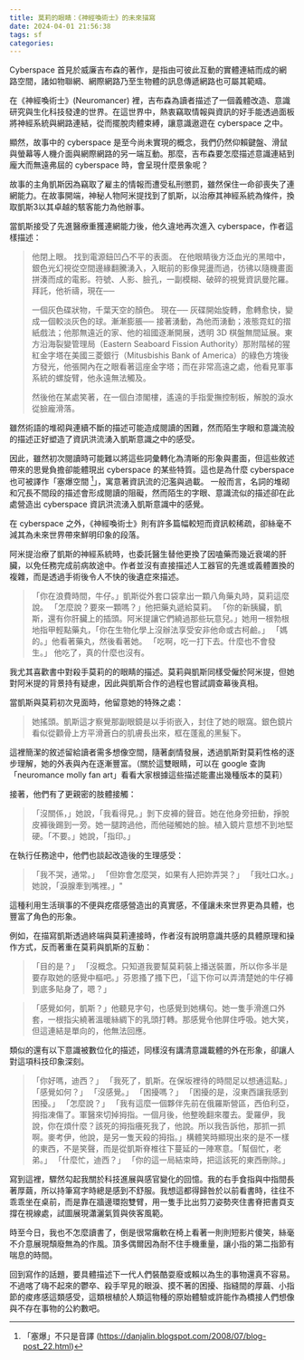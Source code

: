 ```yaml
---
title: 莫莉的眼睛：《神經喚術士》的未來描寫
date: 2024-04-01 21:56:38
tags: sf
categories:
---
```


Cyberspace 首見於威廉吉布森的著作，是指由可彼此互動的實體連結而成的網路空間，諸如物聯網、網際網路乃至生物體的訊息傳遞網路也可屬其範疇。

在《神經喚術士》(Neuromancer) 裡，吉布森為讀者描述了一個義體改造、意識研究與生化科技發達的世界。在這世界中，熱衷竊取情報與資訊的好手能透過面板將神經系統與網路連結，從而擺脫肉體束縛，讓意識遨遊在 cyberspace 之中。

顯然，故事中的 cyberspace 是至今尚未實現的概念，我們仍然仰賴鍵盤、滑鼠與螢幕等人機介面與網際網路的另一端互動。那麼，吉布森要怎麼描述意識連結到龐大而無遠弗屆的 cyberspace 時，會呈現什麼景象呢？

<!-- more -->

故事的主角凱斯因為竊取了雇主的情報而遭受私刑懲罰，雖然保住一命卻喪失了連網能力。在故事開端，神秘人物阿米提找到了凱斯，以治療其神經系統為條件，換取凱斯3以其卓越的駭客能力為他辦事。

當凱斯接受了先進醫療重獲連網能力後，他久違地再次進入 cyberspace，作者這樣描述：

> 他閉上眼。
> 找到電源鈕凹凸不平的表面。
> 在他眼睛後方泛血光的黑暗中，銀色光幻視從空間邊緣翻騰湧入，入眠前的影像晃盪而過，彷彿以隨機畫面拼湊而成的電影。符號、人影、臉孔，一副模糊、破碎的視覺資訊曼陀羅。
> 拜託，他祈禱，現在──
>
> 一個灰色碟狀物，千葉天空的顏色。
> 現在──
> 灰碟開始旋轉，愈轉愈快，變成一個較淡灰色的球。漸漸膨脹──
> 接著湧動，為他而湧動；液態霓虹的摺紙戲法；他那無遠近的家、他的祖國逐漸開展，透明 3D 棋盤無間延展。東方沿海裂變管理局（Eastern Seaboard Fission Authority）那附階梯的猩紅金字塔在美國三菱銀行（Mitusbishis Bank of America）的綠色方塊後方發光，他張開內在之眼看著這座金字塔；而在非常高遠之處，他看見軍事系統的螺旋臂，他永遠無法觸及。
>
> 然後他在某處笑著，在一個白漆閣樓，遙遠的手指愛撫控制板，解脫的淚水從臉龐滑落。

雖然術語的堆砌與連續不斷的描述可能造成閱讀的困難，然而陌生字眼和意識流般的描述正好塑造了資訊洪流湧入凱斯意識之中的感受。

因此，雖然初次閱讀時可能難以將這些詞彙轉化為清晰的形象與畫面，但這些敘述帶來的思覺負擔卻能體現出 cyberspace 的某些特質。這也是為什麼 cyberspace 也可被譯作「塞爆空間 [^1]」，寓意著資訊流的氾濫與過載。
一般而言，名詞的堆砌和冗長不間段的描述會形成閱讀的阻礙，然而陌生的字眼、意識流似的描述卻在此處營造出 cyberspace 資訊洪流湧入凱斯意識中的感覺。

[^1]: 「塞爆」不只是音譯 (https://danjalin.blogspot.com/2008/07/blog-post_22.html)

在 cyberspace 之外，《神經喚術士》則有許多篇幅較短而資訊較稀疏，卻絲毫不減其為未來世界帶來鮮明印象的段落。

阿米提治療了凱斯的神經系統時，也委託醫生替他更換了因嗑藥而幾近衰竭的肝臟，以免任務完成前病故途中。作者並沒有直接描述人工器官的先進或義體置換的複雜，而是透過手術後令人不快的後遺症來描述。

>「你在浪費時間，牛仔。」凱斯從外套口袋拿出一顆八角藥丸時，莫莉這麼說。
> 「怎麼說？要來一顆嗎？」他把藥丸遞給莫莉。
> 「你的新胰臟，凱斯，還有你肝臟上的插頭。阿米提讓它們繞過那些玩意兒。」她用一根勃根地指甲輕點藥丸，「你在生物化學上沒辦法享受安非他命或古柯鹼。」
> 「媽的。」他看著藥丸，然後看著她。
> 「吃啊，吃一打下去。什麼也不會發生。」
> 他吃了，真的什麼也沒有。

我尤其喜歡書中對殺手莫莉的的眼睛的描述。莫莉與凱斯同樣受僱於阿米提，但她對阿米提的背景持有疑慮，因此與凱斯合作的過程也嘗試調查幕後真相。

當凱斯與莫莉初次見面時，他留意她的特殊之處：

> 她搖頭。凱斯這才察覺那副眼鏡是以手術嵌入，封住了她的眼窩。銀色鏡片看似從顴骨上方平滑蒼白的肌膚長出來，框在蓬亂的黑髮下。

這裡簡潔的敘述留給讀者需多想像空間，隨著劇情發展，透過凱斯對莫莉性格的逐步理解，她的外表與內在逐漸豐富。（關於這雙眼睛，可以在 google 查詢 「neuromance molly fan art」看看大家根據這些描述能畫出幾種版本的莫莉）

接著，他們有了更親密的肢體接觸：

> 「沒關係，」她說，「我看得見。」剝下皮褲的聲音。她在他身旁扭動，掙脫皮褲後踢到一旁。她一腿跨過他，而他碰觸她的臉。植入鏡片意想不到地堅硬。「不要。」她說，「指印。」

在執行任務途中，他們也談起改造後的生理感受：

>「我不哭，通常。」
>「但妳會怎麼哭，如果有人把妳弄哭？」
>「我吐口水。」她說，「淚腺牽到嘴裡。」"

這種利用生活瑣事的不便與疙瘩感營造出的真實感，不僅讓未來世界更為具體，也豐富了角色的形象。

例如，在描寫凱斯透過終端與莫莉連接時，作者沒有說明意識共感的具體原理和操作方式，反而著重在莫莉與凱斯的互動：

> 「目的是？」
> 「沒概念。只知道我要幫莫莉裝上播送裝置，所以你多半是要存取她的感覺中樞吧。」芬恩搔了搔下巴，「這下你可以弄清楚她的牛仔褲到底多貼身了，嗯？」

> 「感覺如何，凱斯？」他聽見字句，也感覺到她構句。她一隻手滑進口外套，一根指尖繞著溫暖絲綢下的乳頭打轉。那感覺令他屏住呼吸。她大笑，但這連結是單向的，他無法回應。

類似的還有以下意識被數位化的描述，同樣沒有講清意識載體的外在形象，卻讓人對這項科技印象深刻。

> 「你好嗎，迪西？」
> 「我死了，凱斯。在保坂裡待的時間足以想通這點。」
> 「感覺如何？」
> 「沒感覺。」
> 「困擾嗎？」
> 「困擾的是，沒東西讓我感到困擾。」
> 「怎麼說？」
> 「我有這麼一個夥伴先前在俄羅斯營區，西伯利亞，拇指凍傷了。軍醫來切掉拇指。一個月後，他整晚翻來覆去。愛羅伊，我說，你在煩什麼？該死的拇指癢死我了，他說。所以我告訴他，那抓一抓啊。麥考伊，他說，是另一隻天殺的拇指。」構體笑時顯現出來的是不一樣的東西，不是笑聲，而是從凱斯脊椎往下蔓延的一陣寒意。「幫個忙，老弟。」
> 「什麼忙，迪西？」
> 「你的這一局結束時，把這該死的東西刪除。」

寫到這裡，驟然勾起我關於科技進展與感官變化的回憶。我的右手食指與中指間長著厚繭，所以持筆寫字時總是感到不舒服。我想這都得歸咎於以前看書時，往往不乖乖坐在桌前，而是靠在牆邊環抱雙臂，用一隻手比出剪刀姿勢夾住書脊把書頁支撐在視線處，試圖展現瀟灑氣質與俠客風範。

時至今日，我也不怎麼讀書了，倒是很常癱軟在椅上看著一則則短影片傻笑，絲毫不介意展現頹廢無為的作風。頂多偶爾因為耐不住手機重量，讓小指的第二指節有喘息的時間。

回到寫作的話題，要具體描述下一代人們裝酷耍廢或賴以為生的事物還真不容易。不過喀了嗨不起來的鬱卒、殺手罕見的眼淚、摸不著的困擾、指縫間的厚繭、小指節的痠疼感這類感受，這類根植於人類這物種的原始體驗或許能作為橋接人們想像與不存在事物的公約數吧。
